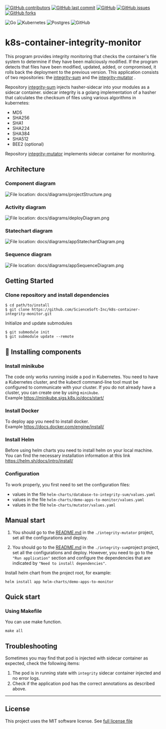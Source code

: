 [![GitHub contributors](https://img.shields.io/github/contributors/ScienceSoft-Inc/k8s-container-integrity-monitor)](https://github.com/ScienceSoft-Inc/k8s-container-integrity-monitor)
[![GitHub last commit](https://img.shields.io/github/last-commit/ScienceSoft-Inc/k8s-container-integrity-monitor)](https://github.com/ScienceSoft-Inc/k8s-container-integrity-monitor)
[![GitHub](https://img.shields.io/github/license/ScienceSoft-Inc/k8s-container-integrity-monitor)](https://github.com/ScienceSoft-Inc/k8s-container-integrity-monitor/blob/main/LICENSE)
[![GitHub issues](https://img.shields.io/github/issues/ScienceSoft-Inc/k8s-container-integrity-monitor)](https://github.com/ScienceSoft-Inc/k8s-container-integrity-monitor/issues)
[![GitHub forks](https://img.shields.io/github/forks/ScienceSoft-Inc/k8s-container-integrity-monitor)](https://github.com/ScienceSoft-Inc/k8s-container-integrity-monitor/network/members)

![Go](https://img.shields.io/badge/go-%2300ADD8.svg?style=for-the-badge&logo=go&logoColor=white)
![Kubernetes](https://img.shields.io/badge/kubernetes-%23326ce5.svg?style=for-the-badge&logo=kubernetes&logoColor=white)
![Postgres](https://img.shields.io/badge/postgres-%23316192.svg?style=for-the-badge&logo=postgresql&logoColor=white)
![GitHub](https://img.shields.io/badge/github-%23121011.svg?style=for-the-badge&logo=github&logoColor=white)

# k8s-container-integrity-monitor

This program provides integrity monitoring that checks the container's file system to determine if they have been maliciously modified. If the program detects that files have been modified, updated, added, or compromised, it rolls back the deployment to the previous version.
This application consists of two repositories: the [integrity-sum](https://github.com/ScienceSoft-Inc/integrity-sum) and the [integrity-mutator](https://github.com/ScienceSoft-Inc/k8s-container-integrity-mutator) .

Repository [integrity-sum](https://github.com/ScienceSoft-Inc/integrity-sum) injects hasher-sidecar into your modules as a sidecar container. sidecar integrity is a golang implementation of a hasher that calculates the checksum of files using various algorithms in kubernetes:
* MD5
* SHA256
* SHA1
* SHA224
* SHA384
* SHA512
* BEE2 (optional)

Repository [integrity-mutator](https://github.com/ScienceSoft-Inc/k8s-container-integrity-mutator) implements sidecar container for monitoring.

## Architecture
### Component diagram
![File location: docs/diagrams/projectStructure.png](/docs/diagrams/projectStructure.png?raw=true "Component diagram")
### Activity diagram
![File location: docs/diagrams/deployDiagram.png](/docs/diagrams/deployDiagram.png?raw=true "Activity diagram")
### Statechart diagram
![File location: docs/diagrams/appStatechartDiagram.png](/docs/diagrams/appStatechartDiagram.png?raw=true "Statechart diagram")
### Sequence diagram
![File location: docs/diagrams/appSequenceDiagram.png](/docs/diagrams/appSequenceDiagram.png?raw=true "Sequence diagram")
## Getting Started

### Clone repository and install dependencies
```
$ cd path/to/install
$ git clone https://github.com/ScienceSoft-Inc/k8s-container-integrity-monitor.git
```
Initialize and update submodules
```
$ git submodule init
$ git submodule update --remote
```

## :hammer: Installing components
### Install minikube
The code only works running inside a pod in Kubernetes.
You need to have a Kubernetes cluster, and the kubectl command-line tool must be configured to communicate with your cluster.
If you do not already have a cluster, you can create one by using `minikube`.  
Example https://minikube.sigs.k8s.io/docs/start/

### Install Docker
To deploy app you need to install docker.  
Example https://docs.docker.com/engine/install/

### Install Helm
Before using helm charts you need to install helm on your local machine.  
You can find the necessary installation information at this link https://helm.sh/docs/intro/install/

### Configuration
To work properly, you first need to set the configuration files:
+ values in the file `helm-charts/database-to-integrity-sum/values.yaml`
+ values in the file `helm-charts/demo-apps-to-monitor/values.yaml`
+ values in the file `helm-charts/mutator/values.yaml`

## Manual start

1) You should go to the [README.md](https://github.com/ScienceSoft-Inc/k8s-container-integrity-mutator) in the `./integrity-mutator` project, set all the configurations and deploy.

2) You should go to the [README.md](https://github.com/ScienceSoft-Inc/integrity-sum) in the `./integrity-sum`project  project, set all the configurations and deploy.
   However, you need to go to the `"Run application"` section and configure the dependencies that are indicated by `"Need to install dependencies"`.

Install helm chart from the project root, for example:
```
helm install app helm-charts/demo-apps-to-monitor
```

## Quick start
### Using Makefile
You can use make function.  
```
make all
```

## Troubleshooting

Sometimes you may find that pod is injected with sidecar container as expected, check the following items:

1) The pod is in running state with `integrity` sidecar container injected and no error logs.
2) Check if the application pod has the correct annotations as described above.
___________________________

## License
This project uses the MIT software license. See [full license file](https://github.com/ScienceSoft-Inc/k8s-container-integrity-monitor/blob/main/LICENSE)
